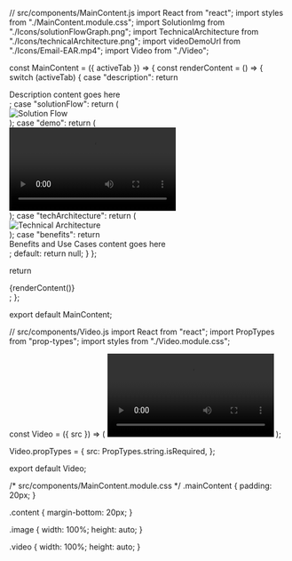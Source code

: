 
// src/components/MainContent.js
import React from "react";
import styles from "./MainContent.module.css";
import SolutionImg from "./Icons/solutionFlowGraph.png";
import TechnicalArchitecture from "./Icons/technicalArchitecture.png";
import videoDemoUrl from "./Icons/Email-EAR.mp4";
import Video from "./Video";

const MainContent = ({ activeTab }) => {
  const renderContent = () => {
    switch (activeTab) {
      case "description":
        return <div className={styles.content}>Description content goes here</div>;
      case "solutionFlow":
        return (
          <div className={styles.content}>
            <img src={SolutionImg} alt="Solution Flow" className={styles.image} />
          </div>
        );
      case "demo":
        return (
          <div className={styles.content}>
            <Video src={videoDemoUrl} />
          </div>
        );
      case "techArchitecture":
        return (
          <div className={styles.content}>
            <img src={TechnicalArchitecture} alt="Technical Architecture" className={styles.image} />
          </div>
        );
      case "benefits":
        return <div className={styles.content}>Benefits and Use Cases content goes here</div>;
      default:
        return null;
    }
  };

  return <div className={styles.mainContent}>{renderContent()}</div>;
};

export default MainContent;




// src/components/Video.js
import React from "react";
import PropTypes from "prop-types";
import styles from "./Video.module.css";

const Video = ({ src }) => (
  <video className={styles.video} controls>
    <source src={src} type="video/mp4" />
    Your browser does not support the video tag.
  </video>
);

Video.propTypes = {
  src: PropTypes.string.isRequired,
};

export default Video;





/* src/components/MainContent.module.css */
.mainContent {
  padding: 20px;
}

.content {
  margin-bottom: 20px;
}

.image {
  width: 100%;
  height: auto;
}

.video {
  width: 100%;
  height: auto;
}
